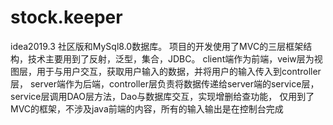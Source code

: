 # stock.keeper
idea2019.3 社区版和MySql8.0数据库。
项目的开发使用了MVC的三层框架结构，技术主要用到了反射，泛型，集合，JDBC。
client端作为前端，veiw层为视图层，用于与用户交互，获取用户输入的数据，并将用户的输入传入到controller层，
server端作为后端，controller层负责将数据传递给server端的service层，service层调用DAO层方法，Dao与数据库交互，实现增删给查功能，
仅用到了MVC的框架，不涉及java前端的内容，所有的输入输出是在控制台完成

